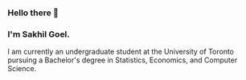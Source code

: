 ### Hello there 👋

### I'm Sakhil Goel. 

I am currently an undergraduate student at the University of Toronto pursuing a Bachelor's degree in Statistics, Economics, and Computer Science.
<!--
**Sakhil-Goel/Sakhil-Goel** is a ✨ _special_ ✨ repository because its `README.md` (this file) appears on your GitHub profile.

Here are some ideas to get you started:

- 🔭 I’m currently working on ...
- 🌱 I’m currently learning ...
- 👯 I’m looking to collaborate on ...
- 🤔 I’m looking for help with ...
- 💬 Ask me about ...
- 📫 How to reach me: ...
- 😄 Pronouns: ...
- ⚡ Fun fact: ...
-->
